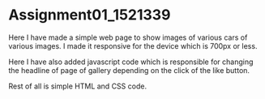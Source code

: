 # Assignment01_1521339
Here I have made a simple web page to show images of various cars of various images.
I made it responsive for the device which is 700px or less.

Here I have also added javascript code which is responsible for changing the headline of page of gallery depending on the click of the like button.

Rest of all is simple HTML and CSS code.
